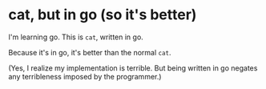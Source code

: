 # cat, but in go (so it's better)

I'm learning go.  This is `cat`, written in go.

Because it's in go, it's better than the normal `cat`.

(Yes, I realize my implementation is terrible.  But being written in go negates any terribleness imposed by the programmer.)
